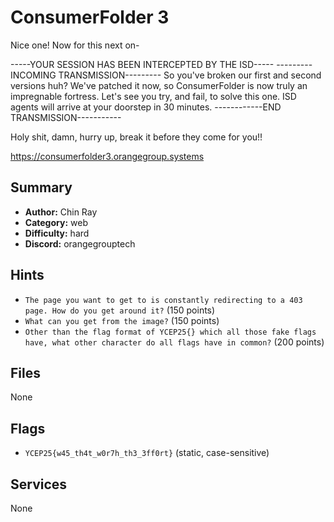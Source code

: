
# ConsumerFolder 3
Nice one! Now for this next on-

-----YOUR SESSION HAS BEEN INTERCEPTED BY THE ISD-----
---------INCOMING TRANSMISSION---------
So you've broken our first and second versions huh? We've patched it now, so ConsumerFolder is now truly an impregnable fortress.
Let's see you try, and fail, to solve this one. ISD agents will arrive at your doorstep in 30 minutes.
------------END TRANSMISSION-----------

Holy shit, damn, hurry up, break it before they come for you!!

https://consumerfolder3.orangegroup.systems

## Summary
- **Author:** Chin Ray
- **Category:** web
- **Difficulty:** hard
- **Discord:** orangegrouptech

## Hints
- `The page you want to get to is constantly redirecting to a 403 page. How do you get around it?` (150 points)
- `What can you get from the image?` (150 points)
- `Other than the flag format of YCEP25{} which all those fake flags have, what other character do all flags have in common?` (200 points)

## Files
None

## Flags
- `YCEP25{w45_th4t_w0r7h_th3_3ff0rt}` (static, case-sensitive)

## Services
None
